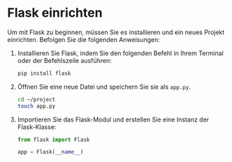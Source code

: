 # Flask einrichten

Um mit Flask zu beginnen, müssen Sie es installieren und ein neues Projekt einrichten. Befolgen Sie die folgenden Anweisungen:

1. Installieren Sie Flask, indem Sie den folgenden Befehl in Ihrem Terminal oder der Befehlszeile ausführen:

   ```bash
   pip install flask
   ```

2. Öffnen Sie eine neue Datei und speichern Sie sie als `app.py`.

   ```bash
   cd ~/project
   touch app.py
   ```

3. Importieren Sie das Flask-Modul und erstellen Sie eine Instanz der Flask-Klasse:

   ```python
   from flask import Flask

   app = Flask(__name__)
   ```
